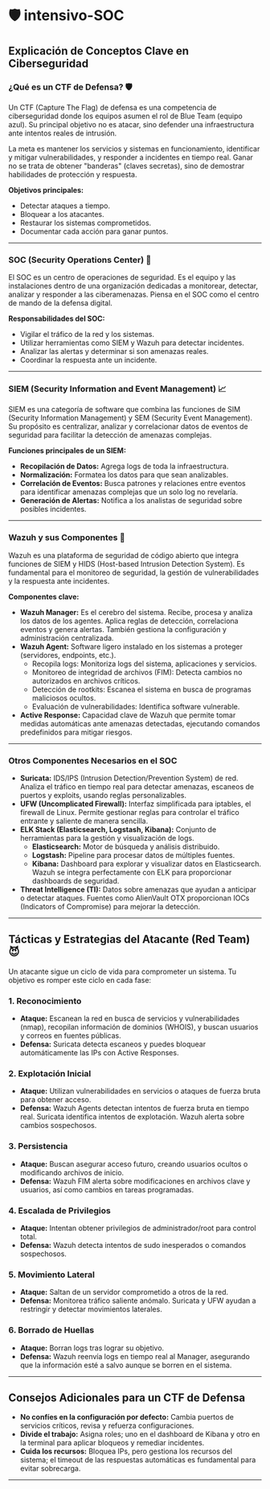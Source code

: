 # 🛡️ intensivo-SOC

## Explicación de Conceptos Clave en Ciberseguridad

### ¿Qué es un CTF de Defensa? 🛡️
Un CTF (Capture The Flag) de defensa es una competencia de ciberseguridad donde los equipos asumen el rol de Blue Team (equipo azul). Su principal objetivo no es atacar, sino defender una infraestructura ante intentos reales de intrusión.

La meta es mantener los servicios y sistemas en funcionamiento, identificar y mitigar vulnerabilidades, y responder a incidentes en tiempo real. Ganar no se trata de obtener "banderas" (claves secretas), sino de demostrar habilidades de protección y respuesta.

**Objetivos principales:**
- Detectar ataques a tiempo.
- Bloquear a los atacantes.
- Restaurar los sistemas comprometidos.
- Documentar cada acción para ganar puntos.

---

### SOC (Security Operations Center) 🏢
El SOC es un centro de operaciones de seguridad. Es el equipo y las instalaciones dentro de una organización dedicadas a monitorear, detectar, analizar y responder a las ciberamenazas. Piensa en el SOC como el centro de mando de la defensa digital.

**Responsabilidades del SOC:**
- Vigilar el tráfico de la red y los sistemas.
- Utilizar herramientas como SIEM y Wazuh para detectar incidentes.
- Analizar las alertas y determinar si son amenazas reales.
- Coordinar la respuesta ante un incidente.

---

### SIEM (Security Information and Event Management) 📈
SIEM es una categoría de software que combina las funciones de SIM (Security Information Management) y SEM (Security Event Management). Su propósito es centralizar, analizar y correlacionar datos de eventos de seguridad para facilitar la detección de amenazas complejas.

**Funciones principales de un SIEM:**
- **Recopilación de Datos:** Agrega logs de toda la infraestructura.
- **Normalización:** Formatea los datos para que sean analizables.
- **Correlación de Eventos:** Busca patrones y relaciones entre eventos para identificar amenazas complejas que un solo log no revelaría.
- **Generación de Alertas:** Notifica a los analistas de seguridad sobre posibles incidentes.

---

### Wazuh y sus Componentes 🧠
Wazuh es una plataforma de seguridad de código abierto que integra funciones de SIEM y HIDS (Host-based Intrusion Detection System). Es fundamental para el monitoreo de seguridad, la gestión de vulnerabilidades y la respuesta ante incidentes.

**Componentes clave:**
- **Wazuh Manager:** Es el cerebro del sistema. Recibe, procesa y analiza los datos de los agentes. Aplica reglas de detección, correlaciona eventos y genera alertas. También gestiona la configuración y administración centralizada.
- **Wazuh Agent:** Software ligero instalado en los sistemas a proteger (servidores, endpoints, etc.).
  - Recopila logs: Monitoriza logs del sistema, aplicaciones y servicios.
  - Monitoreo de integridad de archivos (FIM): Detecta cambios no autorizados en archivos críticos.
  - Detección de rootkits: Escanea el sistema en busca de programas maliciosos ocultos.
  - Evaluación de vulnerabilidades: Identifica software vulnerable.
- **Active Response:** Capacidad clave de Wazuh que permite tomar medidas automáticas ante amenazas detectadas, ejecutando comandos predefinidos para mitigar riesgos.

---

### Otros Componentes Necesarios en el SOC

- **Suricata:** IDS/IPS (Intrusion Detection/Prevention System) de red. Analiza el tráfico en tiempo real para detectar amenazas, escaneos de puertos y exploits, usando reglas personalizables.
- **UFW (Uncomplicated Firewall):** Interfaz simplificada para iptables, el firewall de Linux. Permite gestionar reglas para controlar el tráfico entrante y saliente de manera sencilla.
- **ELK Stack (Elasticsearch, Logstash, Kibana):** Conjunto de herramientas para la gestión y visualización de logs.
  - **Elasticsearch:** Motor de búsqueda y análisis distribuido.
  - **Logstash:** Pipeline para procesar datos de múltiples fuentes.
  - **Kibana:** Dashboard para explorar y visualizar datos en Elasticsearch. Wazuh se integra perfectamente con ELK para proporcionar dashboards de seguridad.
- **Threat Intelligence (TI):** Datos sobre amenazas que ayudan a anticipar o detectar ataques. Fuentes como AlienVault OTX proporcionan IOCs (Indicators of Compromise) para mejorar la detección.

---

## Tácticas y Estrategias del Atacante (Red Team) 😈

Un atacante sigue un ciclo de vida para comprometer un sistema. Tu objetivo es romper este ciclo en cada fase:

### 1. Reconocimiento
- **Ataque:** Escanean la red en busca de servicios y vulnerabilidades (nmap), recopilan información de dominios (WHOIS), y buscan usuarios y correos en fuentes públicas.
- **Defensa:** Suricata detecta escaneos y puedes bloquear automáticamente las IPs con Active Responses.

### 2. Explotación Inicial
- **Ataque:** Utilizan vulnerabilidades en servicios o ataques de fuerza bruta para obtener acceso.
- **Defensa:** Wazuh Agents detectan intentos de fuerza bruta en tiempo real. Suricata identifica intentos de explotación. Wazuh alerta sobre cambios sospechosos.

### 3. Persistencia
- **Ataque:** Buscan asegurar acceso futuro, creando usuarios ocultos o modificando archivos de inicio.
- **Defensa:** Wazuh FIM alerta sobre modificaciones en archivos clave y usuarios, así como cambios en tareas programadas.

### 4. Escalada de Privilegios
- **Ataque:** Intentan obtener privilegios de administrador/root para control total.
- **Defensa:** Wazuh detecta intentos de sudo inesperados o comandos sospechosos.

### 5. Movimiento Lateral
- **Ataque:** Saltan de un servidor comprometido a otros de la red.
- **Defensa:** Monitorea tráfico saliente anómalo. Suricata y UFW ayudan a restringir y detectar movimientos laterales.

### 6. Borrado de Huellas
- **Ataque:** Borran logs tras lograr su objetivo.
- **Defensa:** Wazuh reenvía logs en tiempo real al Manager, asegurando que la información esté a salvo aunque se borren en el sistema.

---

## Consejos Adicionales para un CTF de Defensa

- **No confíes en la configuración por defecto:** Cambia puertos de servicios críticos, revisa y refuerza configuraciones.
- **Divide el trabajo:** Asigna roles; uno en el dashboard de Kibana y otro en la terminal para aplicar bloqueos y remediar incidentes.
- **Cuida los recursos:** Bloquea IPs, pero gestiona los recursos del sistema; el timeout de las respuestas automáticas es fundamental para evitar sobrecarga.

---
